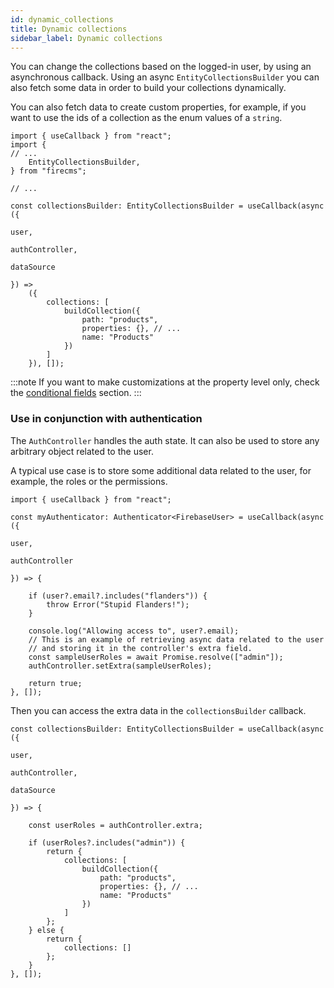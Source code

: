```yaml
---
id: dynamic_collections
title: Dynamic collections
sidebar_label: Dynamic collections
---
```


You can change the collections based on the logged-in user, by using an
asynchronous callback. Using an async `EntityCollectionsBuilder` you can
also fetch some data in order to build your collections dynamically.

You can also fetch data to create custom properties, for example, if you
want to use the ids of a collection as the enum values of a `string`.

```tsx
import { useCallback } from "react";
import {
// ...
    EntityCollectionsBuilder,
} from "firecms";

// ...

const collectionsBuilder: EntityCollectionsBuilder = useCallback(async ({
                                                                            user,
                                                                            authController,
                                                                            dataSource
                                                                        }) =>
    ({
        collections: [
            buildCollection({
                path: "products",
                properties: {}, // ...
                name: "Products"
            })
        ]
    }), []);
```

:::note
If you want to make customizations at the property level only, check the
[conditional fields](../properties/conditional_fields.md) section.
:::

### Use in conjunction with authentication

The `AuthController` handles the auth state. It can also be used to store any
arbitrary object related to the user.

A typical use case is to store some additional data related to the user, for
example, the roles or the permissions.

```tsx
import { useCallback } from "react";

const myAuthenticator: Authenticator<FirebaseUser> = useCallback(async ({
                                                                            user,
                                                                            authController
                                                                        }) => {

    if (user?.email?.includes("flanders")) {
        throw Error("Stupid Flanders!");
    }

    console.log("Allowing access to", user?.email);
    // This is an example of retrieving async data related to the user
    // and storing it in the controller's extra field.
    const sampleUserRoles = await Promise.resolve(["admin"]);
    authController.setExtra(sampleUserRoles);

    return true;
}, []);
```

Then you can access the extra data in the `collectionsBuilder` callback.

```tsx
const collectionsBuilder: EntityCollectionsBuilder = useCallback(async ({
                                                                            user,
                                                                            authController,
                                                                            dataSource
                                                                        }) => {

    const userRoles = authController.extra;

    if (userRoles?.includes("admin")) {
        return {
            collections: [
                buildCollection({
                    path: "products",
                    properties: {}, // ...
                    name: "Products"
                })
            ]
        };
    } else {
        return {
            collections: []
        };
    }
}, []);
```
